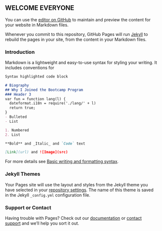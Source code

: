 ## WELCOME EVERYONE
You can use the [editor on GitHub](https://github.com/Aissonw210/Horisun-acessability-Refactor/edit/main/README.md) to maintain and preview the content for your website in Markdown files.

Whenever you commit to this repository, GitHub Pages will run [Jekyll](https://jekyllrb.com/) to rebuild the pages in your site, from the content in your Markdown files.

### Introduction

Markdown is a lightweight and easy-to-use syntax for styling your writing. It includes conventions for

```markdown
Syntax highlighted code block

# Biography 
## Why I Joined the Bootcamp Program
### Header 3 
var fun = function lang(l) {
  dateformat.i18n = require('./lang/' + l)
  return true;
}
- Bulleted
- List

1. Numbered
2. List

**Bold** and _Italic_ and `Code` text

[Link](url) and ![Image](src)
```

For more details see [Basic writing and formatting syntax](https://docs.github.com/en/github/writing-on-github/getting-started-with-writing-and-formatting-on-github/basic-writing-and-formatting-syntax).

### Jekyll Themes

Your Pages site will use the layout and styles from the Jekyll theme you have selected in your [repository settings](https://github.com/Aissonw210/Horisun-acessability-Refactor/settings/pages). The name of this theme is saved in the Jekyll `_config.yml` configuration file.

### Support or Contact

Having trouble with Pages? Check out our [documentation](https://docs.github.com/categories/github-pages-basics/) or [contact support](https://support.github.com/contact) and we’ll help you sort it out.
